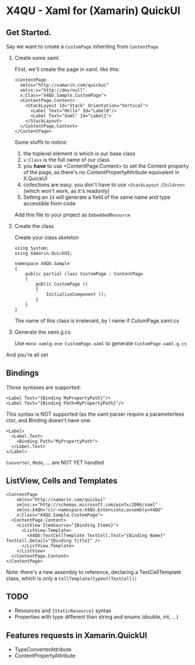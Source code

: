 X4QU - Xaml for (Xamarin) QuickUI
=================================

Get Started.
------------

Say we want to create a `CustomPage` inheriting from `ContentPage`

 1. Create some xaml. 

    First, we'll create the page in xaml, like this:
 
        <ContentPage 
          xmlns="http://xamarin.com/quickui"
          xmlns:x="http://dev/null"
	      x:Class="X4QU.Sample.CustomPage">
          <ContentPage.Content>
            <StackLayout Id="Stack" Orientation="Vertical">
              <Label Text="Hello" Id="Label0"/>
              <Label Text="Xaml" Id="Label1">
            </StackLayout>
          </ContentPage.Content>
        </ContentPage>
 
    Some stuffs to notice:
    
     1. the toplevel element is <ContentPage> which is our base class
     2. `x:Class` is the full name of our class
     3. you **have** to use <ContentPage.Content> to set the Content property of the page, as there's no ContentPropertyAttribute equivalent in X.QuickUI
     4. collections are easy. you don't have to use `<StackLayout.Children>` (which won't work, as it's readonly)
     5. Setting an `Id` will generate a field of the same name and type accessible from code
 
    Add this file to your project as `EmbeddedResource`
 
 2. Create the class

    Create your class skeleton
 
        using System;
        using Xamarin.QuickUI;

        namespace X4QU.Sample
        {
	        public partial class CustomPage : ContentPage
	        {
		        public CustomPage ()
		        {
			        InitializeComponent ();
			    }
			}
        }
    
     The name of this class is irrelevant, by I name if CutomPage.xaml.cs

 3. Generate the xaml.g.cs
 
    Use `mono xamlg.exe CustomPage.xaml` to generate `CustomPage.xaml.g.cs`
 
And you're all set

Bindings
--------
Those syntaxes are supported:

    <Label Text="{Binding MyPropertyPath}"/>
    <Label Text="{Binding Path=MyPropertyPath}"/>

This syntax is NOT supported (as the xaml parser require a parameterless ctor, and Binding doesn't have one.

    <Label>
      <Label.Text>
        <Binding Path="MyPropertyPath">
      </Label.Text>
    </Label>

`Converter`, `Mode`, ... are NOT YET handled

ListView, Cells and Templates
-----------------------------

    <ContentPage 
        xmlns="http://xamarin.com/quickui"
        xmlns:x="http://schemas.microsoft.com/winfx/2006/xaml"
        xmlns:X4QU="clr-namespace:X4QU.Extensions;assembly=X4QU"
        x:Class="X4QU.Sample.CustomPage">
      <ContentPage.Content>
        <ListView ItemSource="{Binding Items}">
          <ListView.Template>
            <X4QU:TextCellTemplate TextCell.Text="{Binding Name}" TextCell.Detail="{Binding Title}" />
          </ListView.Template>
        </ListView>
      </ContentPage.Content>
    </ContentPage>

Note: there's a new assembly to reference, declaring a TextCellTemplate class, which is only a `CellTemplate(typeof(TextCell))`

TODO
----
 - Resources and `{StaticResource}` syntax
 - Properties with type different than string and enums (double, int, ...)

Features requests in Xamarin.QuickUI
------------------------------------
 - TypeConverterAttribute
 - ContentPropertyAttribute
